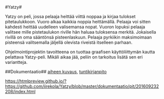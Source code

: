 #Yatzy#

Yatzy on peli, jossa pelaaja heittää viittä noppaa ja kirjaa tulokset pitetaulukkoon. Vuoro alkaa kaikkia noppia heittämällä. Pelaaja voi sitten kahdesti heittää uudelleen valisemansa nopat. Vuoron lopuksi pelaaja valitsee mille pistetaulukon riville hän haluaa tuloksensa merkitä. Jokaisella rivillä on oma sääntönsä pisteenlaskuun. Pelaaja pyrkiikin maksimoimaan pisteensä valitsemalla jäljellä olevista riveistä itselleen parhaan.

Ohjelmointiprojektin tavoitteena on tuottaa graafisen käyttöliittymän kautta pelattava Yatzy-peli. Mikäli aikaa jää, peliin on tarkoitus lisätä sen eri variantteja.

##Dokumentaatio##
[aiheen kuvaus](dokumentaatio/aiheenKuvausJaRakenne.md),
[tuntikirjanpito](dokumentaatio/tuntikirjanpito.md)

https://htmlpreview.github.io/?https://github.com/iirekola/Yatzy/blob/master/dokumentaatio/pit/201609232208/index.html
